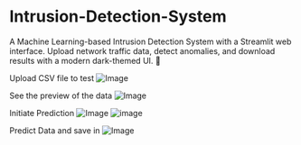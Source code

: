 # Intrusion-Detection-System
A Machine Learning-based Intrusion Detection System with a Streamlit web interface. Upload network traffic data, detect anomalies, and download results with a modern dark-themed UI. 🚀

Upload CSV file to test
![Image](https://github.com/user-attachments/assets/13ddf112-a0c9-408a-9113-6220b855cc13)

See the preview of the data
![Image](https://github.com/user-attachments/assets/d3edfd93-8a46-4c01-a460-d57356dd8c40)


Initiate Prediction
![Image](https://github.com/user-attachments/assets/b35ea531-6a4f-45d3-b365-39b46c2f1d7a)
![image](https://github.com/user-attachments/assets/b4386e55-a324-496c-804a-26b87d0948c8)


Predict Data and save in 
![Image](https://github.com/user-attachments/assets/c4c5a000-e3e9-45f8-a562-967ece8ca802)
